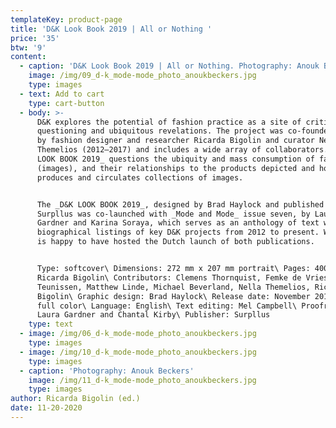 ```yaml
---
templateKey: product-page
title: 'D&K Look Book 2019 | All or Nothing '
price: '35'
btw: '9'
content:
  - caption: 'D&K Look Book 2019 | All or Nothing. Photography: Anouk Beckers.'
    image: /img/09_d-k_mode-mode_photo_anoukbeckers.jpg
    type: images
  - text: Add to cart
    type: cart-button
  - body: >-
      D&K explores the potential of fashion practice as a site of critical
      questioning and ubiquitous revelations. The project was co-founded in 2012
      by fashion designer and researcher Ricarda Bigolin and curator Nella
      Themelios (2012–2017) and includes a wide array of collaborators. The _D&K
      LOOK BOOK 2019_ questions the ubiquity and mass consumption of fashion
      (images), and their relationships to the products depicted and how fashion
      produces and circulates collections of images.


      The _D&K LOOK BOOK 2019_, designed by Brad Haylock and published by
      Surpllus was co-launched with _Mode and Mode_ issue seven, by Laura
      Gardner and Karina Soraya, which serves as an anthology of text works and
      biographical listings of key D&K projects from 2012 to present. Warehouse
      is happy to have hosted the Dutch launch of both publications.


      Type: softcover\ Dimensions: 272 mm x 207 mm portrait\ Pages: 400\ Editor:
      Ricarda Bigolin\ Contributors: Clemens Thornquist, Femke de Vries, José
      Teunissen, Matthew Linde, Michael Beverland, Nella Themelios, Ricarda
      Bigolin\ Graphic design: Brad Haylock\ Release date: November 2019\ Color:
      full color\ Language: English\ Text editing: Mel Campbell\ Proofreaders:
      Laura Gardner and Chantal Kirby\ Publisher: Surpllus
    type: text
  - image: /img/06_d-k_mode-mode_photo_anoukbeckers.jpg
    type: images
  - image: /img/10_d-k_mode-mode_photo_anoukbeckers.jpg
    type: images
  - caption: 'Photography: Anouk Beckers'
    image: /img/11_d-k_mode-mode_photo_anoukbeckers.jpg
    type: images
author: Ricarda Bigolin (ed.)
date: 11-20-2020
---
```


